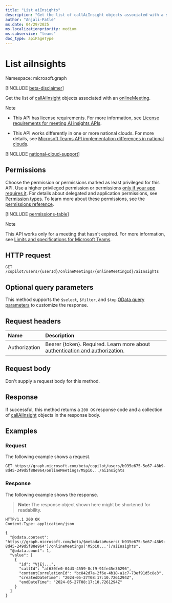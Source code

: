 ```yaml
---
title: "List aiInsights"
description: "Get the list of callAiInsight objects associated with a scheduled onlineMeeting."
author: "Anjali-Patle"
ms.date: 04/29/2025
ms.localizationpriority: medium
ms.subservice: "teams"
doc_type: apiPageType
---
```


# List aiInsights

Namespace: microsoft.graph

[!INCLUDE [beta-disclaimer](../../includes/beta-disclaimer.md)]

Get the list of [callAiInsight](../resources/callaiinsight.md) objects associated with an [onlineMeeting](../resources/onlinemeeting.md).

> [!NOTE]
> - This API has license requirements. For more information, see [License requirements for meeting AI insights APIs](/graph/teams-licenses#license-requirements-for-teams-meeting-ai-insights-apis).
> * This API works differently in one or more national clouds. For more details, see [Microsoft Teams API implementation differences in national clouds](/graph/teamwork-national-cloud-differences).

[!INCLUDE [national-cloud-support](../../includes/global-only.md)]

## Permissions

Choose the permission or permissions marked as least privileged for this API. Use a higher privileged permission or permissions [only if your app requires it](/graph/permissions-overview#best-practices-for-using-microsoft-graph-permissions). For details about delegated and application permissions, see [Permission types](/graph/permissions-overview#permission-types). To learn more about these permissions, see the [permissions reference](/graph/permissions-reference).

<!-- {
  "blockType": "permissions",
  "name": "onlinemeeting-list-aiinsights-permissions"
}
-->
[!INCLUDE [permissions-table](../includes/permissions/onlinemeeting-list-aiinsights-permissions.md)]

> [!NOTE]
> This API works only for a meeting that hasn't expired. For more information, see [Limits and specifications for Microsoft Teams](/microsoftteams/limits-specifications-teams#meeting-expiration).

## HTTP request

<!-- {
  "blockType": "ignored"
}
-->

``` http
GET /copilot/users/{userId}/onlineMeetings/{onlineMeetingId}/aiInsights
```

## Optional query parameters

This method supports the `$select`, `$filter`, and `$top` [OData query parameters](/graph/query-parameters) to customize the response.

## Request headers

|Name|Description|
|:---|:---|
|Authorization|Bearer {token}. Required. Learn more about [authentication and authorization](/graph/auth/auth-concepts).|

## Request body

Don't supply a request body for this method.

## Response

If successful, this method returns a `200 OK` response code and a collection of [callAiInsight](../resources/callaiinsight.md) objects in the response body.

## Examples

### Request

The following example shows a request.

<!-- {
  "blockType": "request",
  "name": "list_callaiinsight",
  "sampleKeys": ["b935e675-5e67-48b9-8d45-249d5f88e964", "MSpiO..."]
}
-->
``` http
GET https://graph.microsoft.com/beta/copilot/users/b935e675-5e67-48b9-8d45-249d5f88e964/onlineMeetings/MSpiO.../aiInsights
```

### Response

The following example shows the response.

>**Note:** The response object shown here might be shortened for readability.

<!-- {
  "blockType": "response",
  "truncated": true,
  "@odata.type": "Collection(microsoft.graph.callAiInsight)"
}
-->

``` http
HTTP/1.1 200 OK
Content-Type: application/json

{
  "@odata.context": "https://graph.microsoft.com/beta/$metadata#users('b935e675-5e67-48b9-8d45-249d5f88e964')/onlineMeetings('MSpiO...')/aiInsights",
  "@odata.count": 1,
  "value": [
    {
      "id": "VjEj...",
      "callId": "af630fe0-04d3-4559-8cf9-91fe45e36296",
      "contentCorrelationId": "bc842d7a-2f6e-4b18-a1c7-73ef91d5c8e3",
      "createdDateTime": "2024-05-27T08:17:10.7261294Z",
      "endDateTime": "2024-05-27T08:17:10.7261294Z"
    }
  ]
}
```
